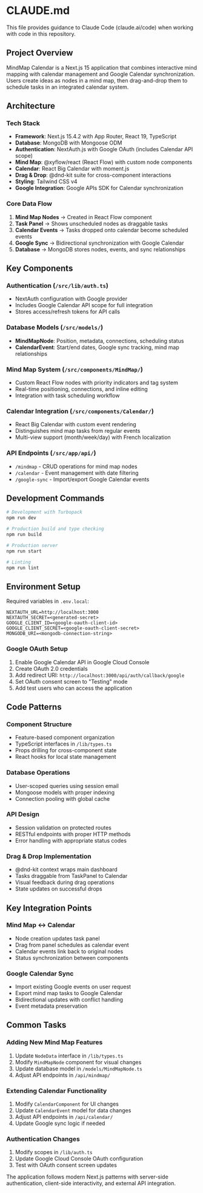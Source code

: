 # CLAUDE.md

This file provides guidance to Claude Code (claude.ai/code) when working with code in this repository.

## Project Overview

MindMap Calendar is a Next.js 15 application that combines interactive mind mapping with calendar management and Google Calendar synchronization. Users create ideas as nodes in a mind map, then drag-and-drop them to schedule tasks in an integrated calendar system.

## Architecture

### Tech Stack
- **Framework**: Next.js 15.4.2 with App Router, React 19, TypeScript
- **Database**: MongoDB with Mongoose ODM
- **Authentication**: NextAuth.js with Google OAuth (includes Calendar API scope)
- **Mind Map**: @xyflow/react (React Flow) with custom node components
- **Calendar**: React Big Calendar with moment.js
- **Drag & Drop**: @dnd-kit suite for cross-component interactions
- **Styling**: Tailwind CSS v4
- **Google Integration**: Google APIs SDK for Calendar synchronization

### Core Data Flow
1. **Mind Map Nodes** → Created in React Flow component
2. **Task Panel** → Shows unscheduled nodes as draggable tasks
3. **Calendar Events** → Tasks dropped onto calendar become scheduled events
4. **Google Sync** → Bidirectional synchronization with Google Calendar
5. **Database** → MongoDB stores nodes, events, and sync relationships

## Key Components

### Authentication (`/src/lib/auth.ts`)
- NextAuth configuration with Google provider
- Includes Google Calendar API scope for full integration
- Stores access/refresh tokens for API calls

### Database Models (`/src/models/`)
- **MindMapNode**: Position, metadata, connections, scheduling status
- **CalendarEvent**: Start/end dates, Google sync tracking, mind map relationships

### Mind Map System (`/src/components/MindMap/`)
- Custom React Flow nodes with priority indicators and tag system
- Real-time positioning, connections, and inline editing
- Integration with task scheduling workflow

### Calendar Integration (`/src/components/Calendar/`)
- React Big Calendar with custom event rendering
- Distinguishes mind map tasks from regular events
- Multi-view support (month/week/day) with French localization

### API Endpoints (`/src/app/api/`)
- `/mindmap` - CRUD operations for mind map nodes
- `/calendar` - Event management with date filtering
- `/google-sync` - Import/export Google Calendar events

## Development Commands

```bash
# Development with Turbopack
npm run dev

# Production build and type checking
npm run build

# Production server
npm run start

# Linting
npm run lint
```

## Environment Setup

Required variables in `.env.local`:
```env
NEXTAUTH_URL=http://localhost:3000
NEXTAUTH_SECRET=<generated-secret>
GOOGLE_CLIENT_ID=<google-oauth-client-id>
GOOGLE_CLIENT_SECRET=<google-oauth-client-secret>
MONGODB_URI=<mongodb-connection-string>
```

### Google OAuth Setup
1. Enable Google Calendar API in Google Cloud Console
2. Create OAuth 2.0 credentials
3. Add redirect URI: `http://localhost:3000/api/auth/callback/google`
4. Set OAuth consent screen to "Testing" mode
5. Add test users who can access the application

## Code Patterns

### Component Structure
- Feature-based component organization
- TypeScript interfaces in `/lib/types.ts`
- Props drilling for cross-component state
- React hooks for local state management

### Database Operations
- User-scoped queries using session email
- Mongoose models with proper indexing
- Connection pooling with global cache

### API Design
- Session validation on protected routes
- RESTful endpoints with proper HTTP methods
- Error handling with appropriate status codes

### Drag & Drop Implementation
- @dnd-kit context wraps main dashboard
- Tasks draggable from TaskPanel to Calendar
- Visual feedback during drag operations
- State updates on successful drops

## Key Integration Points

### Mind Map ↔ Calendar
- Node creation updates task panel
- Drag from panel schedules as calendar event
- Calendar events link back to original nodes
- Status synchronization between components

### Google Calendar Sync
- Import existing Google events on user request
- Export mind map tasks to Google Calendar
- Bidirectional updates with conflict handling
- Event metadata preservation

## Common Tasks

### Adding New Mind Map Features
1. Update `NodeData` interface in `/lib/types.ts`
2. Modify `MindMapNode` component for visual changes
3. Update database model in `/models/MindMapNode.ts`
4. Adjust API endpoints in `/api/mindmap/`

### Extending Calendar Functionality
1. Modify `CalendarComponent` for UI changes
2. Update `CalendarEvent` model for data changes
3. Adjust API endpoints in `/api/calendar/`
4. Update Google sync logic if needed

### Authentication Changes
1. Modify scopes in `/lib/auth.ts`
2. Update Google Cloud Console OAuth configuration
3. Test with OAuth consent screen updates

The application follows modern Next.js patterns with server-side authentication, client-side interactivity, and external API integration.